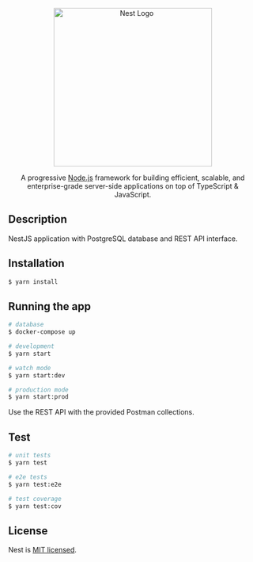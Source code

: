 <p align="center">
  <a href="http://nestjs.com/" target="blank"><img src="https://nestjs.com/img/logo_text.svg" width="320" alt="Nest Logo" /></a>
</p>

<p align="center">A progressive <a href="http://nodejs.org" target="_blank">Node.js</a> framework for building efficient, scalable, and enterprise-grade server-side applications on top of TypeScript & JavaScript.</p>

## Description

NestJS application with PostgreSQL database and REST API interface.

## Installation

```bash
$ yarn install
```

## Running the app

```bash
# database
$ docker-compose up

# development
$ yarn start

# watch mode
$ yarn start:dev

# production mode
$ yarn start:prod
```

Use the REST API with the provided Postman collections.

## Test

```bash
# unit tests
$ yarn test

# e2e tests
$ yarn test:e2e

# test coverage
$ yarn test:cov
```

## License

Nest is [MIT licensed](LICENSE).
